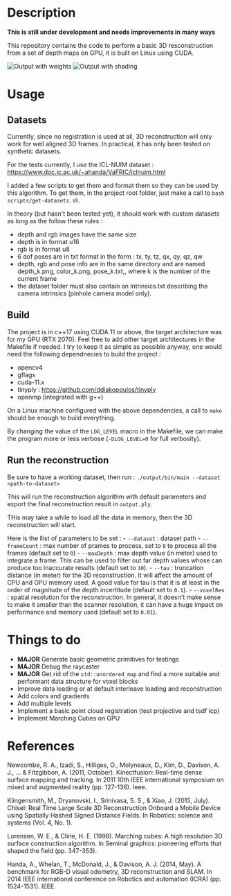 # Description

**This is still under development and needs improvements in many ways**

This repository contains the code to perform a basic 3D resconstruction from a set of depth maps on
GPU, it is built on Linux using CUDA.

![Output with weights](assets/output0.png)
![Output with shading](assets/output1.png)

# Usage
## Datasets

Currently, since no registration is used at all, 3D reconstruction will only work for well aligned
3D frames. In practical, it has only been tested on synthetic datasets.

For the tests currently, I use the ICL-NUIM dataset : 
https://www.doc.ic.ac.uk/~ahanda/VaFRIC/iclnuim.html

I added a few scripts to get them and format them so they can be used by this algorithm. To get 
them, in the project root folder, just make a call to `bash scripts/get-datasets.sh`.

In theory (but hasn't been tested yet), it should work with custom datasets as long as the follow
these rules :
 - depth and rgb images have the same size
 - depth is in format u16
 - rgb is in format u8
 - 6 dof poses are in txt format in the form : tx, ty, tz, qx, qy, qz, qw
 - depth, rgb and pose info are in the same directory and are named depth_k.png, color_k.png, 
pose_k.txt,, where k is the number of the current frame
 - the dataset folder must also contain an intrinsics.txt describing the camera intrinsics 
 (pinhole camera model only).

## Build

The project is in c++17 using CUDA 11 or above, the target architecture was for my GPU (RTX 2070).
Feel free to add other target architectures in the Makefile if needed.
I try to keep it as simple as possible anyway, one would need the following dependnecies to build
the project :
- opencv4
- gflags
- cuda-11.x
- tinyply : https://github.com/ddiakopoulos/tinyply
- openmp (integrated with g++)

On a Linux machine configured with the above dependencies, a call to `make` should be enough to 
build everything.

By changing the value of the `LOG_LEVEL` macro in the Makefile, we can make the program more or less
verbose (`-DLOG_LEVEL=0` for full verbosity).

## Run the reconstruction

Be sure to have a working dataset, then run :
`./output/bin/main --dataset <path-to-dataset>`

This will run the reconstruction algorithm with default parameters and export the final 
reconstruction result in `output.ply`.

THis may take a while to load all the data in memory, then the 3D reconstruction will start.

Here is the llist of parameters to be set :
    - `--dataset` : dataset path
    - `--frameCount` : max number of prames to process, set to `0` to process all the frames
    (default set to `0`)
    - `--maxDepth` : max depth value (in meter) used to integrate a frame. This can be used to 
    filter out far depth values whose can produce too inaccurate results (default set to `10`).
    - `--tau` : truncation distance (in meter) for the 3D reconstruction. It will affect the 
    amount of CPU and GPU memory used. A good value for tau is that it is at least in the order of
    magnitude of the depth incertitude (default set to `0.1`).
    - `--voxelRes` : spatial resolution for the reconstruction. In general, it doesn't make sense to 
    make it smaller than the scanner resolution, it can have a huge impact on performance and memory 
    used (default set to `0.01`).

# Things to do

- **MAJOR** Generate basic geometric primitives for testings
- **MAJOR** Debug the raycaster
- **MAJOR** Get rid of the `std::unordered_map` and find a more suitable and performant data 
structure for voxel blocks
- Improve data loading or at default interleave loading and reconstruction
- Add colors and gradients
- Add multiple levels
- Implement a basic point cloud registration (test projective and tsdf icp)
- Implement Marching Cubes on GPU

# References

Newcombe, R. A., Izadi, S., Hilliges, O., Molyneaux, D., Kim, D., Davison, A. J., ... & Fitzgibbon, A. (2011, October). Kinectfusion: Real-time dense surface mapping and tracking. In 2011 10th IEEE international symposium on mixed and augmented reality (pp. 127-136). Ieee.

Klingensmith, M., Dryanovski, I., Srinivasa, S. S., & Xiao, J. (2015, July). Chisel: Real Time Large Scale 3D Reconstruction Onboard a Mobile Device using Spatially Hashed Signed Distance Fields. In Robotics: science and systems (Vol. 4, No. 1).

Lorensen, W. E., & Cline, H. E. (1998). Marching cubes: A high resolution 3D surface construction algorithm. In Seminal graphics: pioneering efforts that shaped the field (pp. 347-353).

Handa, A., Whelan, T., McDonald, J., & Davison, A. J. (2014, May). A benchmark for RGB-D visual odometry, 3D reconstruction and SLAM. In 2014 IEEE international conference on Robotics and automation (ICRA) (pp. 1524-1531). IEEE.